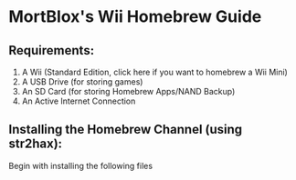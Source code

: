 # MortBlox's Wii Homebrew Guide

## Requirements:
1. A Wii (Standard Edition, click here if you want to homebrew a Wii Mini)
2. A USB Drive (for storing games)
3. An SD Card (for storing Homebrew Apps/NAND Backup)
4. An Active Internet Connection

## Installing the Homebrew Channel (using str2hax):
  Begin with installing the following files
